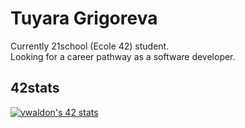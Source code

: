 # Tuyara Grigoreva

Currently 21school (Ecole 42) student.  
Looking for a career pathway as a software developer.

## 42stats
[![vwaldon's 42 stats](https://badge42.vercel.app/api/v2/cl4a42ph7003509l3ir4k3tga/stats?cursusId=21&coalitionId=90)](https://github.com/JaeSeoKim/badge42)

